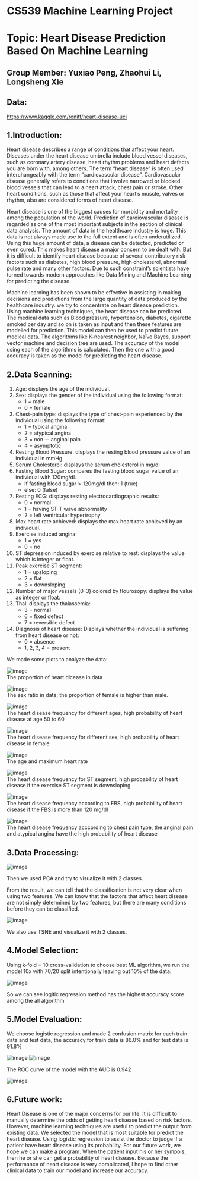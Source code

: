 CS539 Machine Learning Project
===
Topic: Heart Disease Prediction Based On Machine Learning
===

Group Member: Yuxiao Peng, Zhaohui Li, Longsheng Xie
---
Data:
---
https://www.kaggle.com/ronitf/heart-disease-uci


1.Introduction:
---
Heart disease describes a range of conditions that affect your heart. Diseases under the heart disease umbrella include blood vessel diseases, such as coronary artery disease, heart rhythm problems and heart defects you are born with, among others. The term “heart disease” is often used interchangeably with the term “cardiovascular disease”. Cardiovascular disease generally refers to conditions that involve narrowed or blocked blood vessels that can lead to a heart attack, chest pain or stroke. Other heart conditions, such as those that affect your heart’s muscle, valves or rhythm, also are considered forms of heart disease.

Heart disease is one of the biggest causes for morbidity and mortality among the population of the world. Prediction of cardiovascular disease is regarded as one of the most important subjects in the section of clinical data analysis. The amount of data in the healthcare industry is huge. This data is not always made use to the full extent and is often underutilized. Using this huge amount of data, a disease can be detected, predicted or even cured. This makes heart disease a major concern to be dealt with. But it is difficult to identify heart disease because of several contributory risk factors such as diabetes, high blood pressure, high cholesterol, abnormal pulse rate and many other factors. Due to such constraint’s scientists have turned towards modern approaches like Data Mining and Machine Learning for predicting the disease.

Machine learning has been shown to be effective in assisting in making decisions and predictions from the large quantity of data produced by the healthcare industry. we try to concentrate on heart disease prediction. Using machine learning techniques, the heart disease can be predicted. The medical data such as Blood pressure, hypertension, diabetes, cigarette smoked per day and so on is taken as input and then these features are modelled for prediction. This model can then be used to predict future medical data. The algorithms like K-nearest neighbor, Naïve Bayes, support vector machine and decision tree are used. The accuracy of the model using each of the algorithms is calculated. Then the one with a good accuracy is taken as the model for predicting the heart disease.

2.Data Scanning:
---
1. Age: displays the age of the individual.
2. Sex: displays the gender of the individual using the following format:
    * 1 = male
    * 0 = female
3. Chest-pain type: displays the type of chest-pain experienced by the individual using the following format:
    * 1 = typical angina
    * 2 = atypical angina
    * 3 = non -- anginal pain
    * 4 = asymptotic
4. Resting Blood Pressure: displays the resting blood pressure value of an individual in mmHg
5. Serum Cholesterol: displays the serum cholesterol in mg/dl
6. Fasting Blood Sugar: compares the fasting blood sugar value of an individual with 120mg/dl.
    * If fasting blood sugar > 120mg/dl then: 1 (true)
    * else: 0 (false)
7. Resting ECG: displays resting electrocardiographic results:
    * 0 = normal
    * 1 = having ST-T wave abnormality
    * 2 = left ventricular hypertrophy
8. Max heart rate achieved: displays the max heart rate achieved by an individual.
9. Exercise induced angina:
    * 1 = yes
    * 0 = no
10. ST depression induced by exercise relative to rest: displays the value which is integer or float.
11. Peak exercise ST segment:
    * 1 = upsloping
    * 2 = flat
    * 3 = downsloping
12. Number of major vessels (0–3) colored by flourosopy: displays the value as integer or float.
13. Thal: displays the thalassemia:
    * 3 = normal
    * 6 = fixed defect
    * 7 = reversible defect
14. Diagnosis of heart disease: Displays whether the individual is suffering from heart disease or not:
    * 0 = absence
    * 1, 2, 3, 4 = present

We made some plots to analyze the data:

![image](image/001.png)  
The proportion of heart dicease in data

![image](image/002.png)  
The sex ratio in data, the proportion of female is higher than male.

![image](image/003.png)  
The heart disease frequency for different ages, high probability of heart disease at age 50 to 60

![image](image/004.png)  
The heart disease frequency for different sex, high probability of heart disease in female

![image](image/005.png)  
The age and maximum heart rate

![image](image/006.png)  
The heart disease frequency for ST segment, high probability of heart disease if the exercise ST segment is downsloping

![image](image/007.png)  
The heart disease frequency according to FBS, high probability of heart disease if the FBS is more than 120 mg/dl

![image](image/008.png)  
The heart disease frequency acccording to chest pain type, the anginal pain and atypical angina have the high probability of heart disease

3.Data Processing:
---
![image](image/009.png)

Then we used PCA and try to visualize it with 2 classes.

From the result, we can tell that the classification is not very clear when using two features. We can know that the factors that affect heart disease are not simply determined by two features, but there are many conditions before they can be classified.

![image](image/010.png)

We also use TSNE and visualize it with 2 classes.

4.Model Selection:
---
Using k-fold = 10 cross-validation to choose best ML algorithm, we run the model 10x with 70/20 split intentionally leaving out 10% of the data:

![image](image/011.png)

So we can see logitic regression method has the highest accuracy score among the all algorithm

5.Model Evaluation:
---
We choose logistic regression and made 2 confusion matrix for each train data and test data, the accuracy for train data is 86.0% and for test data is 91.8%

![image](image/012.png)
![image](image/013.png)

The ROC curve of the model with the AUC is 0.942

![image](image/014.png)

6.Future work:
---
Heart Disease is one of the major concerns for our life. It is difficult to manually determine the odds of getting heart disease based on risk factors. However, machine learning techniques are useful to predict the output from existing data. We selected the model that is most suitable for predict the heart disease. Using logistic regression to assist the doctor to judge if a patient have heart disease using its probability. For our future work, we hope we can make a program. When the patient input his or her sympols, then he or she can get a probability of heart disease. Because the performance of heart disease is very complicated, I hope to find other clinical data to train our model and increase our accuracy.
